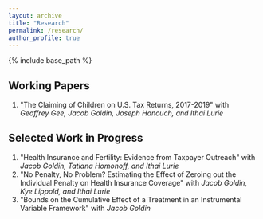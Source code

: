 ```yaml
---
layout: archive
title: "Research"
permalink: /research/
author_profile: true
---
```


{% include base_path %}



## Working Papers

1. "The Claiming of Children on U.S. Tax Returns, 2017-2019" with *Geoffrey Gee, Jacob Goldin, Joseph Hancuch, and Ithai Lurie*

## Selected Work in Progress

1. "Health Insurance and Fertility: Evidence from Taxpayer Outreach" with *Jacob Goldin, Tatiana Homonoff, and Ithai Lurie*
1. "No Penalty, No Problem? Estimating the Effect of Zeroing out the Individual Penalty on Health Insurance Coverage" with *Jacob Goldin, Kye Lippold, and Ithai Lurie*
1. "Bounds on the Cumulative Effect of a Treatment in an Instrumental Variable Framework" with *Jacob Goldin*